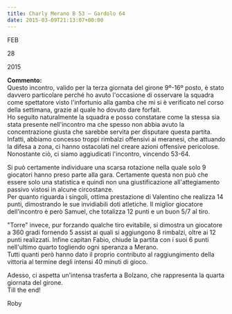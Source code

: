 ```yaml
---
title: Charly Merano B 53 – Gardolo 64
date: 2015-03-09T21:13:07+00:00
---
```

FEB

28

2015

**Commento:**  
Questo incontro, valido per la terza giornata del girone 9º-16º posto, è stato davvero particolare perché ho avuto l'occasione di osservare la squadra come spettatore visto l'infortunio alla gamba che mi si è verificato nel corso della settimana, grazie al quale ho dovuto dare forfait.  
Ho seguito naturalmente la squadra e posso constatare come la stessa sia stata presente nell'incontro ma che spesso non abbia avuto la concentrazione giusta che sarebbe servita per disputare questa partita. Infatti, abbiamo concesso troppi rimbalzi offensivi ai meranesi, che attuando la difesa a zona, ci hanno ostacolati nel creare azioni offensive pericolose.  
Nonostante ciò, ci siamo aggiudicati l'incontro, vincendo 53-64.

Si può certamente individuare una scarsa rotazione nella quale solo 9 giocatori hanno preso parte alla gara. Certamente questa non può che essere solo una statistica e quindi non una giustificazione all'attegiamento passivo vistosi in alcune circostanze.  
Per quanto riguarda i singoli, ottima prestazione di Valentino che realizza 14 punti, dimostrando le sue invidiabili doti atletiche. Il miglior giocatore dell'incontro è però Samuel, che totalizza 12 punti e un buon 5/7 al tiro.

"Torre" invece, pur forzando qualche tiro evitabile, si dimostra un giocatore a 360 gradi fornendo 5 assist ai quali si aggiungono 8 rimbalzi, oltre ai 12 punti realizzati. Infine capitan Fabio, chiude la partita con i suoi 6 punti nell'ultimo quarto togliendo ogni speranza a Merano.  
Tutti quanti però hanno dato il proprio contributo al raggiungimento della vittoria al termine degli intensi 40 minuti di gioco.

Adesso, ci aspetta un'intensa trasferta a Bolzano, che rappresenta la quarta giornata del girone.  
Till the end!

Roby